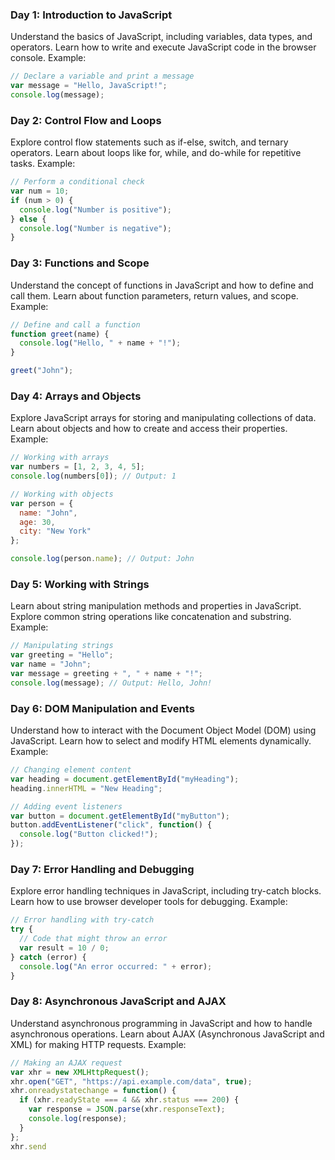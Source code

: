 ### Day 1: Introduction to JavaScript

Understand the basics of JavaScript, including variables, data types, and operators.
Learn how to write and execute JavaScript code in the browser console.
Example:
```js
// Declare a variable and print a message
var message = "Hello, JavaScript!";
console.log(message);
```

### Day 2: Control Flow and Loops

Explore control flow statements such as if-else, switch, and ternary operators.
Learn about loops like for, while, and do-while for repetitive tasks.
Example:
```js
// Perform a conditional check
var num = 10;
if (num > 0) {
  console.log("Number is positive");
} else {
  console.log("Number is negative");
}

```

### Day 3: Functions and Scope

Understand the concept of functions in JavaScript and how to define and call them.
Learn about function parameters, return values, and scope.
Example:
```js
// Define and call a function
function greet(name) {
  console.log("Hello, " + name + "!");
}

greet("John");
```

### Day 4: Arrays and Objects

Explore JavaScript arrays for storing and manipulating collections of data.
Learn about objects and how to create and access their properties.
Example:
```js
// Working with arrays
var numbers = [1, 2, 3, 4, 5];
console.log(numbers[0]); // Output: 1

// Working with objects
var person = {
  name: "John",
  age: 30,
  city: "New York"
};

console.log(person.name); // Output: John
```

### Day 5: Working with Strings

Learn about string manipulation methods and properties in JavaScript.
Explore common string operations like concatenation and substring.
Example: 
```js
// Manipulating strings
var greeting = "Hello";
var name = "John";
var message = greeting + ", " + name + "!";
console.log(message); // Output: Hello, John!
```

### Day 6: DOM Manipulation and Events
Understand how to interact with the Document Object Model (DOM) using JavaScript.
Learn how to select and modify HTML elements dynamically.
Example:
```js
// Changing element content
var heading = document.getElementById("myHeading");
heading.innerHTML = "New Heading";

// Adding event listeners
var button = document.getElementById("myButton");
button.addEventListener("click", function() {
  console.log("Button clicked!");
});
```

### Day 7: Error Handling and Debugging

Explore error handling techniques in JavaScript, including try-catch blocks.
Learn how to use browser developer tools for debugging.
Example:
```js
// Error handling with try-catch
try {
  // Code that might throw an error
  var result = 10 / 0;
} catch (error) {
  console.log("An error occurred: " + error);
}
```

### Day 8: Asynchronous JavaScript and AJAX

Understand asynchronous programming in JavaScript and how to handle asynchronous operations.
Learn about AJAX (Asynchronous JavaScript and XML) for making HTTP requests.
Example:
```js
// Making an AJAX request
var xhr = new XMLHttpRequest();
xhr.open("GET", "https://api.example.com/data", true);
xhr.onreadystatechange = function() {
  if (xhr.readyState === 4 && xhr.status === 200) {
    var response = JSON.parse(xhr.responseText);
    console.log(response);
  }
};
xhr.send
```
